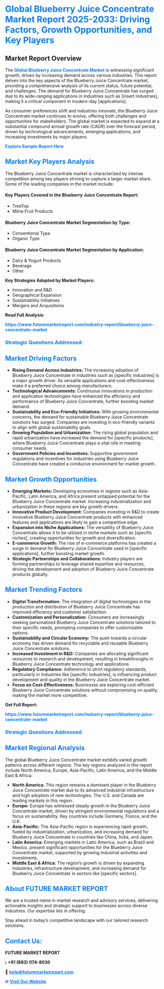 <h1 style="color: #007BFF;">Global Blueberry Juice Concentrate Market Report 2025-2033: Driving Factors, Growth Opportunities, and Key Players</h1>

<section id="overview">
<h2>Market Report Overview</h2>
<p>The <a href="https://www.futuremarketreport.com/industry-report/blueberry-juice-concentrate-market" style="color: #007BFF; text-decoration: none;"><strong>Global Blueberry Juice Concentrate Market</strong></a> is witnessing significant growth, driven by increasing demand across various industries. This report delves into the key aspects of the Blueberry Juice Concentrate market, providing a comprehensive analysis of its current status, future potential, and challenges. The demand for Blueberry Juice Concentrate has surged due to its wide-ranging applications in industries such as [insert industries], making it a critical component in modern-day [applications].</p>
<p>As consumer preferences shift and industries innovate, the Blueberry Juice Concentrate market continues to evolve, offering both challenges and opportunities for stakeholders. The global market is expected to expand at a substantial compound annual growth rate (CAGR) over the forecast period, driven by technological advancements, emerging applications, and increasing investments by major players.</p>
</section>

<section id="overview">
<p><a href="https://www.futuremarketreport.com/request-sample/reportId=46894" style="color: #007BFF; text-decoration: none;"><strong>Explore Sample Report Here</strong></a></p>
</section>

<section id="key-players">
<h2 style="color: #007BFF;">Market Key Players Analysis</h2>
<p>The Blueberry Juice Concentrate market is characterized by intense competition among key players striving to capture a larger market share. Some of the leading companies in the market include:</p>
<h4>Key Players Covered in the Blueberry Juice Concentrate Report:</h4>
<ul><li>TreeTop</li><li>Milne Fruit Products</li></ul>
<h4>Blueberry Juice Concentrate Market Segmentation by Type:</h4>
<ul><li>Conventional Type</li><li>Organic Type</li></ul>

<h4>Blueberry Juice Concentrate Market Segmentation by Application:</h4>
<ul><li>Dairy &amp; Yogurt Products</li><li>Beverage</li><li>Other</li></ul>
<p><strong>Key Strategies Adopted by Market Players:</strong></p>
<ul>
<li>Innovation and R&D</li>
<li>Geographical Expansion</li>
<li>Sustainability Initiatives</li>
<li>Mergers and Acquisitions</li>
</ul>
</section>

<section>
<p><strong>Read Full Analysis: </strong></p><a href="https://www.futuremarketreport.com/industry-report/blueberry-juice-concentrate-market" style="color: #007BFF; text-decoration: none;"><strong>https://www.futuremarketreport.com/industry-report/blueberry-juice-concentrate-market</strong></a>
<h3 style="color: #007BFF;">Strategic Questions Addressed:</h3>
</section>

<section id="driving-factors">
<h2 style="color: #007BFF;">Market Driving Factors</h2>
<ul>
<li><strong>Rising Demand Across Industries:</strong> The increasing adoption of Blueberry Juice Concentrate in industries such as [specific industries] is a major growth driver. Its versatile applications and cost-effectiveness make it a preferred choice among manufacturers.</li>
<li><strong>Technological Advancements:</strong> Continuous innovations in production and application technologies have enhanced the efficiency and performance of Blueberry Juice Concentrate, further boosting market demand.</li>
<li><strong>Sustainability and Eco-Friendly Initiatives:</strong> With growing environmental concerns, the demand for sustainable Blueberry Juice Concentrate solutions has surged. Companies are investing in eco-friendly variants to align with global sustainability goals.</li>
<li><strong>Growing Population and Urbanization:</strong> The rising global population and rapid urbanization have increased the demand for [specific products], where Blueberry Juice Concentrate plays a vital role in meeting consumer needs.</li>
<li><strong>Government Policies and Incentives:</strong> Supportive government regulations and incentives for industries using Blueberry Juice Concentrate have created a conducive environment for market growth.</li>
</ul>
</section>

<section id="growth-opportunities">
<h2 style="color: #007BFF;">Market Growth Opportunities</h2>
<ul>
<li><strong>Emerging Markets:</strong> Developing economies in regions such as Asia-Pacific, Latin America, and Africa present untapped potential for the Blueberry Juice Concentrate market. Increasing industrialization and urbanization in these regions are key growth drivers.</li>
<li><strong>Innovative Product Development:</strong> Companies investing in R&D to create innovative Blueberry Juice Concentrate products with enhanced features and applications are likely to gain a competitive edge.</li>
<li><strong>Expansion into Niche Applications:</strong> The versatility of Blueberry Juice Concentrate allows it to be utilized in niche markets such as [specific niches], creating opportunities for growth and diversification.</li>
<li><strong>E-commerce Growth:</strong> The rise of e-commerce platforms has created a surge in demand for Blueberry Juice Concentrate used in [specific applications], further boosting market growth.</li>
<li><strong>Strategic Partnerships and Collaborations:</strong> Industry players are forming partnerships to leverage shared expertise and resources, driving the development and adoption of Blueberry Juice Concentrate products globally.</li>
</ul>
</section>

<section id="trending-factors">
<h2 style="color: #007BFF;">Market Trending Factors</h2>
<ul>
<li><strong>Digital Transformation:</strong> The integration of digital technologies in the production and distribution of Blueberry Juice Concentrate has improved efficiency and customer satisfaction.</li>
<li><strong>Customization and Personalization:</strong> Consumers are increasingly seeking personalized Blueberry Juice Concentrate solutions tailored to their specific needs, prompting companies to offer customizable options.</li>
<li><strong>Sustainability and Circular Economy:</strong> The push towards a circular economy has driven demand for recyclable and reusable Blueberry Juice Concentrate solutions.</li>
<li><strong>Increased Investment in R&D:</strong> Companies are allocating significant resources to research and development, resulting in breakthroughs in Blueberry Juice Concentrate technology and applications.</li>
<li><strong>Regulatory Compliance:</strong> Adherence to strict regulatory standards, particularly in industries like [specific industries], is influencing product development and quality in the Blueberry Juice Concentrate market.</li>
<li><strong>Focus on Cost-Effectiveness:</strong> Businesses are exploring cost-efficient Blueberry Juice Concentrate solutions without compromising on quality, making the market more competitive.</li>
</ul>
</section>

<section>
<p><strong>Get Full Report: </strong></p><a href="https://www.futuremarketreport.com/industry-report/blueberry-juice-concentrate-market" style="color: #007BFF; text-decoration: none;"><strong>https://www.futuremarketreport.com/industry-report/blueberry-juice-concentrate-market</strong></a>
<h3 style="color: #007BFF;">Strategic Questions Addressed:</h3>
</section>


<section id="regional-analysis">
<h2 style="color: #007BFF;">Market Regional Analysis</h2>
<p>The global Blueberry Juice Concentrate market exhibits varied growth patterns across different regions. The key regions analyzed in this report include North America, Europe, Asia-Pacific, Latin America, and the Middle East & Africa:</p>
<ul>
<li><strong>North America:</strong> This region remains a dominant player in the Blueberry Juice Concentrate market due to its advanced industrial infrastructure and high adoption of new technologies. The U.S. and Canada are leading markets in this region.</li>
<li><strong>Europe:</strong> Europe has witnessed steady growth in the Blueberry Juice Concentrate market, driven by stringent environmental regulations and a focus on sustainability. Key countries include Germany, France, and the U.K.</li>
<li><strong>Asia-Pacific:</strong> The Asia-Pacific region is experiencing rapid growth, fueled by industrialization, urbanization, and increasing demand for Blueberry Juice Concentrate in countries like China, India, and Japan.</li>
<li><strong>Latin America:</strong> Emerging markets in Latin America, such as Brazil and Mexico, present significant opportunities for the Blueberry Juice Concentrate market, supported by growing industrial activities and investments.</li>
<li><strong>Middle East & Africa:</strong> The region’s growth is driven by expanding industries, infrastructure development, and increasing demand for Blueberry Juice Concentrate in sectors like [specific sectors].</li>
</ul>
</section>

<footer>
<h2 style="color: #007BFF;">About FUTURE MARKET REPORT</h2>
<p>We are a trusted name in market research and advisory services, delivering actionable insights and strategic support to businesses across diverse industries. Our expertise lies in offering:</p>

<p>Stay ahead in today’s competitive landscape with our tailored research solutions.</p>

<h2 style="color: #007BFF;">Contact Us:</h2>
<p><strong>FUTURE MARKET REPORT</strong></p>
<p>📞 <strong>+91 (883) 074-8030</strong></p>
<p>📧 <strong><a href="mailto:help@futuremarketreport.com" style="color: #007BFF;">help@futuremarketreport.com</a></strong></p>
<p>🌐 <strong><a href="https://www.futuremarketreport.com/" style="color: #007BFF;">Visit Our Website</a></strong></p>
</footer>